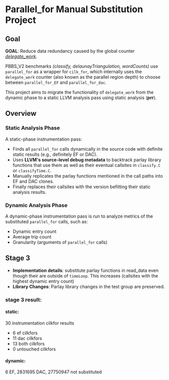 # Parallel_for Manual Substitution Project

## Goal

**GOAL**: Reduce data redundancy caused by the global counter <u>*delegate_work*</u>.

PBBS_V2 benchmarks _(classify, delaunayTriangulation, wordCounts)_ use `parallel_for` as a wrapper for `cilk_for`, which internally uses the `delegate_work` counter (also known as the parallel region depth) to choose between `parallel_for_EF` and `parallel_for_dac`.

This project aims to migrate the functionality of `delegate_work` from the dynamic phase to a static LLVM analysis pass using static analysis (**prr**).

## Overview

### Static Analysis Phase

A static-phase instrumentation pass:
- Finds all `parallel_for` calls dynamically in the source code with definite static results (e.g., definitely EF or DAC).
- Uses **LLVM's source-level debug metadata** to backtrack parlay library functions that use them as well as their eventual callsites in `classify.C` or `classifyTime.C`.
- Manually replicates the parlay functions mentioned in the call paths into EF and DAC clones.
- Finally replaces their callsites with the version befitting their static analysis results.

### Dynamic Analysis Phase

A dynamic-phase instrumentation pass is run to analyze metrics of the substituted `parallel_for` calls, such as:
- Dynamic entry count
- Average trip count
- Granularity (arguments of `parallel_for` calls)


## Stage 3

- **Implementation details**: substitute parlay functions in read_data even though their are outside of `timeLoop`. This increases (callsites with the highest dynamic entry count)
- **Library Changes**: Parlay library changes in the test group are preserved.

### stage 3 result: 
#### **static**:
30 instrumentation cilkfor results
- 6 ef cilkfors
- 11 dac cilkfors
- 13 both cilkfors
- 0 untouched cilkfors
#### **dynamic**:
6 EF, 2831695 DAC, 27750947 not substituted